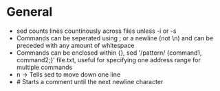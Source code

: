 # General
- sed counts lines countinously across files unless -i or -s
- Commands can be seperated using ; or a newline (not \\n) and can be preceded with any amount of whitespace
- Commands can be enclosed within {}, sed '/pattern/ {command1, command2;}' file.txt, useful for specifying one address range for multiple commands
- n -> Tells sed to move down one line
- \# Starts a comment until the next newline character

